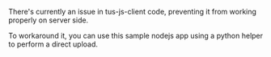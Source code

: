 There's currently an issue in tus-js-client code, preventing it from working properly on server side.

To workaround it, you can use this sample nodejs app using a python helper to perform a direct upload.